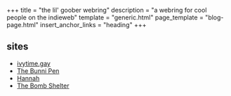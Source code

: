 +++
title = "the lil' goober webring"
description = "a webring for cool people on the indieweb"
template = "generic.html"
page_template = "blog-page.html"
insert_anchor_links = "heading"
+++

## sites
- [ivytime.gay](https://ivytime.gay)
- [The Bunni Pen](https://sayori.tpgc.me/)
- [Hannah](https://tpgc.me/)
- [The Bomb Shelter](http://tbs.mywire.org/)
<!-- - [jacobswackyworld](https://jacobswackyworld.ca) -->